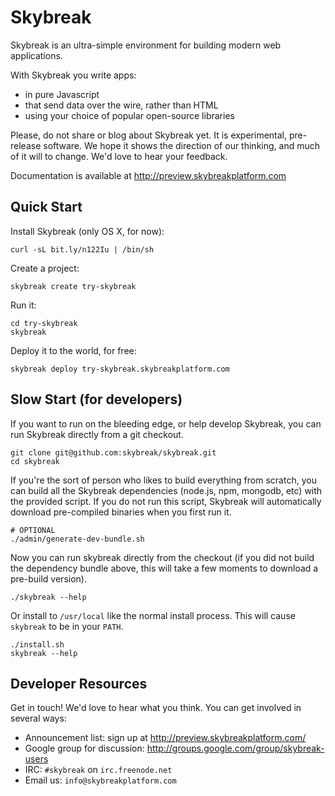 # Skybreak

Skybreak is an ultra-simple environment for building modern web
applications.

With Skybreak you write apps:

* in pure Javascript
* that send data over the wire, rather than HTML
* using your choice of popular open-source libraries

Please, do not share or blog about Skybreak yet.  It is experimental,
pre-release software.  We hope it shows the direction of our thinking,
and much of it will to change.  We'd love to hear your feedback.

Documentation is available at http://preview.skybreakplatform.com

## Quick Start

Install Skybreak (only OS X, for now):

    curl -sL bit.ly/n122Iu | /bin/sh

Create a project:

    skybreak create try-skybreak

Run it:

    cd try-skybreak
    skybreak

Deploy it to the world, for free:

    skybreak deploy try-skybreak.skybreakplatform.com

## Slow Start (for developers)

If you want to run on the bleeding edge, or help develop Skybreak, you
can run Skybreak directly from a git checkout.

    git clone git@github.com:skybreak/skybreak.git
    cd skybreak

If you're the sort of person who likes to build everything from scratch,
you can build all the Skybreak dependencies (node.js, npm, mongodb, etc)
with the provided script. If you do not run this script, Skybreak will
automatically download pre-compiled binaries when you first run it.

    # OPTIONAL
    ./admin/generate-dev-bundle.sh

Now you can run skybreak directly from the checkout (if you did not
build the dependency bundle above, this will take a few moments to
download a pre-build version).

    ./skybreak --help

Or install to ```/usr/local``` like the normal install process. This
will cause ```skybreak``` to be in your ```PATH```.

    ./install.sh
    skybreak --help

## Developer Resources

Get in touch! We'd love to hear what you think. You can get involved
in several ways:

* Announcement list: sign up at http://preview.skybreakplatform.com/
* Google group for discussion: http://groups.google.com/group/skybreak-users
* IRC: ```#skybreak``` on ```irc.freenode.net```
* Email us: ```info@skybreakplatform.com```
